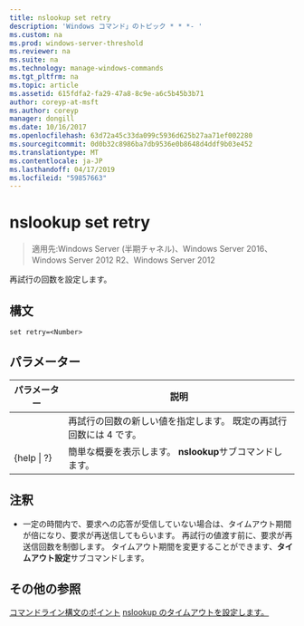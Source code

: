 ```yaml
---
title: nslookup set retry
description: 'Windows コマンド」のトピック * * *- '
ms.custom: na
ms.prod: windows-server-threshold
ms.reviewer: na
ms.suite: na
ms.technology: manage-windows-commands
ms.tgt_pltfrm: na
ms.topic: article
ms.assetid: 615fdfa2-fa29-47a8-8c9e-a6c5b45b3b71
author: coreyp-at-msft
ms.author: coreyp
manager: dongill
ms.date: 10/16/2017
ms.openlocfilehash: 63d72a45c33da099c5936d625b27aa71ef002280
ms.sourcegitcommit: 0d0b32c8986ba7db9536e0b8648d4ddf9b03e452
ms.translationtype: MT
ms.contentlocale: ja-JP
ms.lasthandoff: 04/17/2019
ms.locfileid: "59857663"
---
```

# <a name="nslookup-set-retry"></a>nslookup set retry

>適用先:Windows Server (半期チャネル)、Windows Server 2016、Windows Server 2012 R2、Windows Server 2012

再試行の回数を設定します。
## <a name="syntax"></a>構文
```
set retry=<Number>
```
## <a name="parameters"></a>パラメーター
|パラメーター|説明|
|-------|--------|
|<Number>|再試行の回数の新しい値を指定します。 既定の再試行回数には 4 です。|
|{help &#124; ?}|簡単な概要を表示します。 **nslookup**サブコマンドします。|
## <a name="remarks"></a>注釈
-   一定の時間内で、要求への応答が受信していない場合は、タイムアウト期間が倍になり、要求が再送信してもらいます。 再試行の値渡す前に、要求が再送信回数を制御します。 タイムアウト期間を変更することができます、**タイムアウト設定**サブコマンドします。
## <a name="additional-references"></a>その他の参照
[コマンドライン構文のポイント](command-line-syntax-key.md)
[nslookup のタイムアウトを設定します。](nslookup-set-timeout.md)
